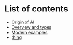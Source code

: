 # List of contents

- [Origin of AI](origins.md)
- [Overview and types](types.md)
- [Modern examples](examples.md)
- [thing](here.md)
